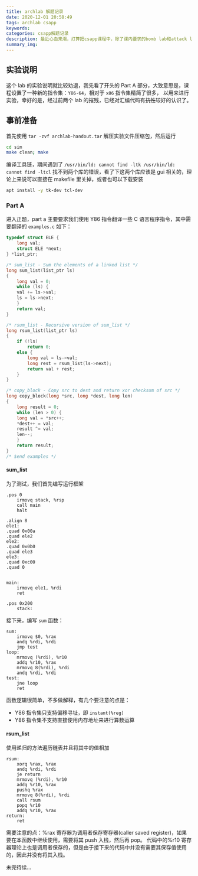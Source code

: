```yaml
---
title: archlab 解题记录
date: 2020-12-01 20:58:49
tags: archlab csapp
keywords:
categories: csapp解题记录
description: 最近心血来潮，打算把csapp课程中，除了课内要求的bomb lab和attack lab以外的几个lab做掉，现在面对的第一个就是实验四——arch lab
summary_img:
---
```


## 实验说明

这个 lab 的实验说明就比较劝退，我先看了开头的 Part A 部分，大致意思是，课程设置了一种新的指令集：`Y86-64`，相对于 `x86` 指令集精简了很多，
以用来进行实验，幸好的是，经过前两个 lab 的摧残，已经对汇编代码有~~抗性~~较好的认识了。

## 事前准备

首先使用 `tar -zvf archlab-handout.tar` 解压实验文件压缩包，然后运行

```bash
cd sim
make clean; make
```

编译工具链，期间遇到了 `/usr/bin/ld: cannot find -ltk /usr/bin/ld: cannot find -ltcl` 找不到两个库的错误，看了下这两个库应该是 gui 相关的，理论上来说可以直接在 makefile 里关掉，或者也可以下载安装

```bash
apt install -y tk-dev tcl-dev
```

### Part A

进入正题，part a 主要要求我们使用 Y86 指令翻译一些 C 语言程序指令，其中需要翻译的 `examples.c` 如下：

```C
typedef struct ELE {
    long val;
    struct ELE *next;
} *list_ptr;

/* sum_list - Sum the elements of a linked list */
long sum_list(list_ptr ls)
{
    long val = 0;
    while (ls) {
	val += ls->val;
	ls = ls->next;
    }
    return val;
}

/* rsum_list - Recursive version of sum_list */
long rsum_list(list_ptr ls)
{
    if (!ls)
	    return 0;
    else {
        long val = ls->val;
        long rest = rsum_list(ls->next);
        return val + rest;
    }
}

/* copy_block - Copy src to dest and return xor checksum of src */
long copy_block(long *src, long *dest, long len)
{
    long result = 0;
    while (len > 0) {
	long val = *src++;
	*dest++ = val;
	result ^= val;
	len--;
    }
    return result;
}
/* $end examples */

```

#### sum_list

为了测试，我们首先编写运行框架

```assembly
.pos 0
    irmovq stack, %rsp
    call main
    halt

.align 8
ele1:
.quad 0x00a
.quad ele2
ele2:
.quad 0x0b0
.quad ele3
ele3:
.quad 0xc00
.quad 0


main:
    irmovq ele1, %rdi
    ret

.pos 0x200
    stack:

```

接下来，编写 `sum` 函数：

```assembly
sum:
    irmovq $0, %rax
    andq %rdi, %rdi
    jmp test
loop:
    mrmovq (%rdi), %r10
    addq %r10, %rax
    mrmovq 8(%rdi), %rdi
    andq %rdi, %rdi
test:
    jne loop
    ret

```

函数逻辑很简单，不多做解释，有几个要注意的点是：

-   Y86 指令集只支持偏移寻址，即 `instant(%reg)`
-   Y86 指令集不支持直接使用内存地址来进行算数运算

#### rsum_list

使用递归的方法遍历链表并且将其中的值相加

```assembly
rsum:
    xorq %rax, %rax
    andq %rdi, %rdi
    je return
    mrmovq (%rdi), %r10
    addq %r10, %rax
    pushq %rax
    mrmovq 8(%rdi), %rdi
    call rsum
    popq %r10
    addq %r10, %rax
return:
    ret
```

需要注意的点：%rax 寄存器为调用者保存寄存器(caller saved register)，如果要在本函数中继续使用，需要将其 push 入栈，然后再 pop。
代码中的%r10 寄存器理论上也是调用者保存的，但是由于接下来的代码中并没有需要其保存值使用的，因此并没有将其入栈。

未完待续...
